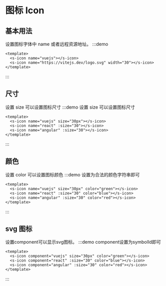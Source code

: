# 图标 Icon

## 基本用法

设置图标字体中 name 或者远程资源地址。 
:::demo

```vue
<template>
  <s-icon name="vuejs"></s-icon>
  <s-icon name="https://vitejs.dev/logo.svg" width="30"></s-icon>
</template>
```

:::

## 尺寸

设置 size 可以设置图标尺寸 
:::demo 设置 size 可以设置图标尺寸

```vue
<template>
  <s-icon name="vuejs" size="30px"></s-icon>
  <s-icon name="react" :size="30"></s-icon>
  <s-icon name="angular" :size="30"></s-icon>
</template>
```

:::

## 颜色

设置 color 可以设置图标颜色 
:::demo 设置为合法的颜色字符串即可

```vue
<template>
  <s-icon name="vuejs" size="30px" color="green"></s-icon>
  <s-icon name="react" :size="30" color="blue"></s-icon>
  <s-icon name="angular" :size="30" color="red"></s-icon>
</template>
```

:::

## svg 图标
设置component可以显示svg图标。
:::demo component设置为symbolId即可

```vue
<template>
  <s-icon component="vuejs" size="30px" color="green"></s-icon>
  <s-icon component="react" :size="30" color="blue"></s-icon>
  <s-icon component="angular" :size="30" color="red"></s-icon>
</template>
```

:::
